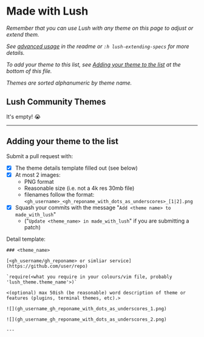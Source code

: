 Made with Lush
==============

*Remember that you can use Lush with any theme on this page to adjust or extend them.*

*See [advanced usage](https://github.com/rktjmp/lush.nvim#spec-extension-and-merging) in the readme or `:h lush-extending-specs` for more details.*

*To add your theme to this list, see [Adding your theme to the list](#adding-your-theme-to-the-list) at the bottom of this file.*

*Themes are sorted alphanumeric by theme name.*

Lush Community Themes
---------------------

It's empty! :sob:

---

Adding your theme to the list
-----------------------------

Submit a pull request with:

- [x] The theme details template filled out (see below)
- [x] At most 2 images:
  - PNG format
  - Reasonable size (i.e. not a 4k res 30mb file)
  - filenames follow the format: `<gh_username>_<gh_reponame_with_dots_as_underscores>_[1|2].png`
- [x] Squash your commits with the message "`Add <theme name> to made_with_lush`"
  - ("`Update <theme_name> in made_with_lush`" if you are submitting a patch)

Detail template:

```
### <theme_name>

[<gh_username/gh_reponame> or simliar service](https://github.com/user/repo)

`require(<what you require in your colours/vim file, probably 'lush_theme.theme_name'>)`

<(optional) max 50ish (be reasonable) word description of theme or features (plugins, terminal themes, etc).>

![](gh_username_gh_reponame_with_dots_as_underscores_1.png)

![](gh_username_gh_reponame_with_dots_as_underscores_2.png)

---
```
